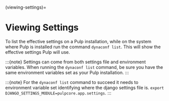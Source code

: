 (viewing-settings)=

# Viewing Settings

To list the effective settings on a Pulp installation, while on the system where Pulp is installed
run the command `dynaconf list`. This will show the effective settings Pulp will use.

:::{note}
Settings can come from both settings file and environment variables. When running the
`dynaconf list` command, be sure you have the same environment variables set as your Pulp
installation.
:::

:::{note}
For the `dynaconf list` command to succeed it needs to environment variable set identifying
where the django settings file is. `export DJANGO_SETTINGS_MODULE=pulpcore.app.settings`.
:::
